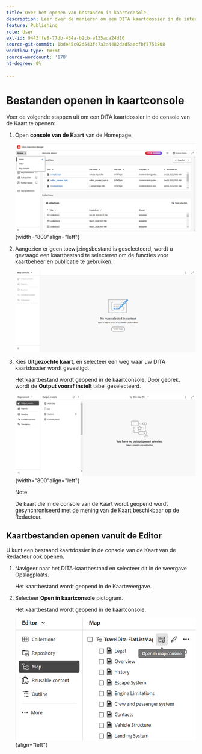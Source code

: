 ```yaml
---
title: Over het openen van bestanden in kaartconsole
description: Leer over de manieren om een DITA kaartdossier in de interface van de Console van de Kaart van Adobe Experience Manager Guides te openen.
feature: Publishing
role: User
exl-id: 9443ffe8-77db-454a-b2cb-a135ada24d10
source-git-commit: 1bde45c92d543f47a3a4482dad5aecfbf5753808
workflow-type: tm+mt
source-wordcount: '178'
ht-degree: 0%

---
```


# Bestanden openen in kaartconsole

Voer de volgende stappen uit om een DITA kaartdossier in de console van de Kaart te openen:

1. Open **console van de Kaart** van de Homepage.

   ![&#x200B; Nieuw &#x200B;](images/map-console-home-page.png){width="800"align="left"}

2. Aangezien er geen toewijzingsbestand is geselecteerd, wordt u gevraagd een kaartbestand te selecteren om de functies voor kaartbeheer en publicatie te gebruiken.

   ![&#x200B; Nieuw &#x200B;](images/empty-screen-map-console.png)

3. Kies **Uitgezochte kaart**, en selecteer een weg waar uw DITA kaartdossier wordt gevestigd.

   Het kaartbestand wordt geopend in de kaartconsole. Door gebrek, wordt de **Output vooraf instelt** tabel geselecteerd.

   ![&#x200B; Nieuw &#x200B;](images/map-console-screen.png){width="800"align="left"}

   >[!NOTE]
   >
   >  De kaart die in de console van de Kaart wordt geopend wordt gesynchroniseerd met de mening van de Kaart beschikbaar op de Redacteur.

## Kaartbestanden openen vanuit de Editor

U kunt een bestaand kaartdossier in de console van de Kaart van de Redacteur ook openen.

1. Navigeer naar het DITA-kaartbestand en selecteer dit in de weergave Opslagplaats.

   Het kaartbestand wordt geopend in de Kaartweergave.

2. Selecteer **Open in kaartconsole** pictogram.

   Het kaartbestand wordt geopend in de kaartconsole.

   ![&#x200B; Nieuw &#x200B;](images/map-console.png){align="left"}
